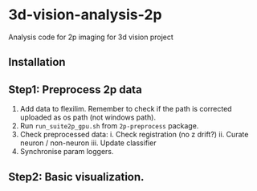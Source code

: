 # 3d-vision-analysis-2p
Analysis code for 2p imaging for 3d vision project

## Installation

## Step1: Preprocess 2p data
1. Add data to flexilim. Remember to check if the path is corrected uploaded as os path (not windows path).
2. Run `run_suite2p_gpu.sh` from `2p-preprocess` package.
3. Check preprocessed data:
  i. Check registration (no z drift?)
  ii. Curate neuron / non-neuron
  iii. Update classifier 
4. Synchronise param loggers. 

## Step2: Basic visualization.
  
